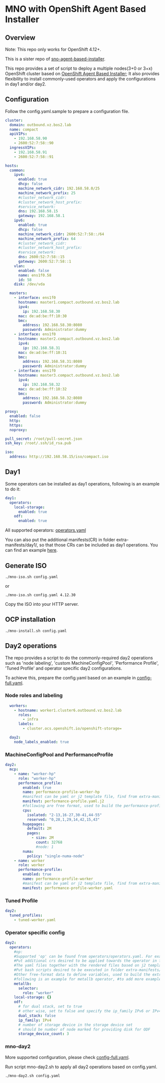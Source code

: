 # MNO with OpenShift Agent Based Installer

## Overview

Note: This repo only works for OpenShift 4.12+. 

This is a sister repo of [sno-agent-based-installer](https://github.com/borball/sno-agent-based-installer).

This repo provides a set of script to deploy a multiple nodes(3+0 or 3+x) OpenShift cluster based on [OpenShift Agent Based Installer](https://docs.openshift.com/container-platform/4.12/installing/installing_with_agent_based_installer/preparing-to-install-with-agent-based-installer.html);
It also provides flexibility to install commonly-used operators and apply the configurations in day1 and/or day2. 

## Configuration

Follow the config.yaml.sample to prepare a configuration file. 

```yaml
cluster:
  domain: outbound.vz.bos2.lab
  name: compact
  apiVIPs:
    - 192.168.58.90
    - 2600:52:7:58::90
  ingressVIPs:
    - 192.168.58.91
    - 2600:52:7:58::91

hosts:
  common:
    ipv4:
      enabled: true
      dhcp: false
      machine_network_cidr: 192.168.58.0/25
      machine_network_prefix: 25
      #cluster_network_cidr:
      #cluster_network_host_prefix:
      #service_network:
      dns: 192.168.58.15
      gateway: 192.168.58.1
    ipv6:
      enabled: true
      dhcp: false
      machine_network_cidr: 2600:52:7:58::/64
      machine_network_prefix: 64
      #cluster_network_cidr:
      #cluster_network_host_prefix:
      #service_network:
      dns: 2600:52:7:58::15
      gateway: 2600:52:7:58::1
    vlan:
      enabled: false
      name: ens1f0.58
      id: 58
    disk: /dev/vda

  masters:
    - interface: ens1f0
      hostname: master1.compact.outbound.vz.bos2.lab
      ipv4:
        ip: 192.168.58.30
      mac: de:ad:be:ff:10:30
      bmc:
        address: 192.168.58.30:8080
        password: Administrator:dummy
    - interface: ens1f0
      hostname: master2.compact.outbound.vz.bos2.lab
      ipv4:
        ip: 192.168.58.31
      mac: de:ad:be:ff:10:31
      bmc:
        address: 192.168.58.31:8080
        password: Administrator:dummy
    - interface: ens1f0
      hostname: master3.compact.outbound.vz.bos2.lab
      ipv4:
        ip: 192.168.58.32
      mac: de:ad:be:ff:10:32
      bmc:
        address: 192.168.58.32:8080
        password: Administrator:dummy

proxy:
  enabled: false
  http:
  https:
  noproxy:

pull_secret: /root/pull-secret.json
ssh_key: /root/.ssh/id_rsa.pub

iso:
  address: http://192.168.58.15/iso/compact.iso
```

## Day1

Some operators can be installed as day1 operations, following is an example to do it:

```yaml
day1:
  operators:
    local-storage:
      enabled: true
    odf:
      enabled: true
```

All supported operators: [operators.yaml](operators/operators.yaml)

You can also put the additional manifests(CR) in folder extra-manifests/day1/, so that those CRs can be included as day1 operations. You can find an example [here](test/odf/extra-manifests/day1/98-disk-partition-mc.yaml).

## Generate ISO

```shell
./mno-iso.sh config.yaml
```

or

```shell
./mno-iso.sh config.yaml 4.12.30
```

Copy the ISO into your HTTP server. 

## OCP installation

```shell
./mno-install.sh config.yaml
```

## Day2 operations

The repo provides a script to do the commonly-required day2 operations such as 'node labeling', 'custom MachineConfigPool', 'Performance Profile', 'Tuned Profile' and operator specific day2 configurations.

To achieve this, prepare the config.yaml based on an example in [config-full.yaml](samples/config-full.yaml). 

### Node roles and labeling

```yaml
  workers:
    - hostname: worker1.cluster6.outbound.vz.bos2.lab
      roles:
        - infra
      labels:
        - cluster.ocs.openshift.io/openshift-storage=

  day2:
    node_labels_enabled: true
```

### MachineConfigPool and PerformanceProfile

```yaml
day2:
  mcp:
    - name: "worker-hp"
      role: "worker-hp"
      performance_profile:
        enabled: true
        name: performance-profile-worker-hp
        #manifest can be yaml or j2 template file, find from extra-manifests/day2/performance-profiles/ if a relative path provided
        manifest: performance-profile.yaml.j2
        #following are free format, used to build the performance-profile based on the j2 template
        cpu:
          isolated: "2-13,16-27,30-41,44-55"
          reserved: "0,28,1,29,14,42,15,43"
        hugepages:
          default: 2M
          pages:
            - size: 2M
              count: 32768
              #node: 1
        numa:
          policy: "single-numa-node"
    - name: worker
      role: worker
      performance-profile:
        enabled: true
        name: performance-profile-worker
        #manifest can be yaml or j2 template file, find from extra-manifests/day2/performance-profiles/ if a relative path provided
        manifest: performance-profile-worker.yaml
```

### Tuned Profile

```yaml
day2:
  tuned_profiles:
    - tuned-worker.yaml
```

### Operator specific config

```yaml
day2:
  operators:
    #op:
    #Supported 'op' can be found from operators/operators.yaml. For example: local-storage or nmstate
    #Put additional crs desired to be applied towards the operator in folder extra-manifests/day2/$op/, can support yaml or j2 file;
    #The yaml files together with the rendered files based on j2 templates will be executed with a respected order by file name.
    #Put bash scripts desired to be executed in folder extra-manifests/day2/$op/, can support *.sh
    #Other free-format data to define variables, used to build the extra-manifests based on the template provided in extra-manifests/day2/$op/
    #following is an example for metallb operator, #to add more examples.
    metallb:
      selector:
        role: "worker"
    local-storage: {}
    odf:
      # for dual stack, set to true
      # other wise, set to false and specify the ip_family IPv6 or IPv4
      dual_stack: false
      ip_family: IPv4
      # number of storage device in the storage device set
      # should be number of node marked for providing disk for ODF
      storage_device_count: 3
```

### mno-day2

More supported configuration, please check [config-full.yaml](samples/config-full.yaml).

Run script mno-day2.sh to apply all day2 operations based on config.yaml.

```shell
./mno-day2.sh config.yaml
```

